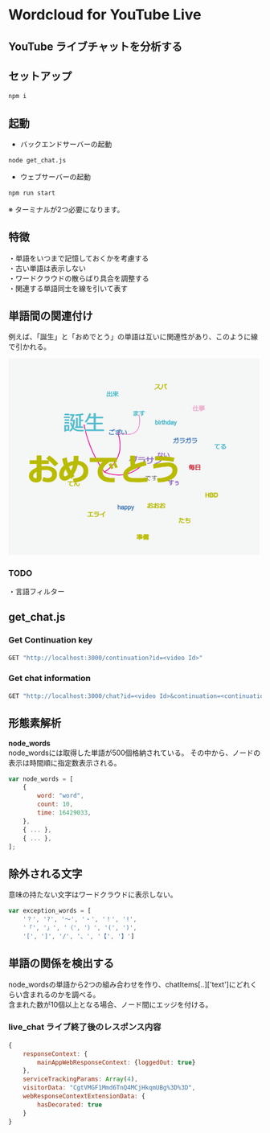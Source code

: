 # Wordcloud for YouTube Live
## YouTube ライブチャットを分析する

## セットアップ
```bash
npm i
```

## 起動
- バックエンドサーバーの起動
```bash
node get_chat.js
```
- ウェブサーバーの起動
```bash
npm run start
```
※ ターミナルが2つ必要になります。


## 特徴
・単語をいつまで記憶しておくかを考慮する  
・古い単語は表示しない  
・ワードクラウドの散らばり具合を調整する  
・関連する単語同士を線を引いて表す  

## 単語間の関連付け
例えば、「誕生」と「おめでとう」の単語は互いに関連性があり、このように線で引かれる。

<img width="500" src="https://github.com/MORIMOTO520212/youtubelive-chat-mining/blob/master/album/関連単語の検出.png?raw=true">

### TODO
・言語フィルター

## get_chat.js
### Get Continuation key
```bash
GET "http://localhost:3000/continuation?id=<video Id>"
```

### Get chat information
```bash
GET "http://localhost:3000/chat?id=<video Id>&continuation=<continuation key>"
```

## 形態素解析
**node_words**  
node_wordsには取得した単語が500個格納されている。
その中から、ノードの表示は時間順に指定数表示される。
```js
var node_words = [
    {
        word: "word",
        count: 10,
        time: 16429033,
    },
    { ... },
    { ... },
];
```

## 除外される文字
意味の持たない文字はワードクラウドに表示しない。
```js
var exception_words = [
    '？', '?', '～', '・', '！', '!', 
    '「', '」', '（', '）', '(', ')',
    '[', ']', '/', '、', '【', '】']
```

## 単語の関係を検出する
node_wordsの単語から2つの組み合わせを作り、chatItems[..]['text']にどれくらい含まれるのかを調べる。  
含まれた数が10個以上となる場合、ノード間にエッジを付ける。


### live_chat ライブ終了後のレスポンス内容
```js
{
    responseContext: {
        mainAppWebResponseContext: {loggedOut: true}
    },
    serviceTrackingParams: Array(4),
    visitorData: "CgtVMGF1Mmd6TnQ4MCjHkqmUBg%3D%3D",
    webResponseContextExtensionData: {
        hasDecorated: true
    }
}
```